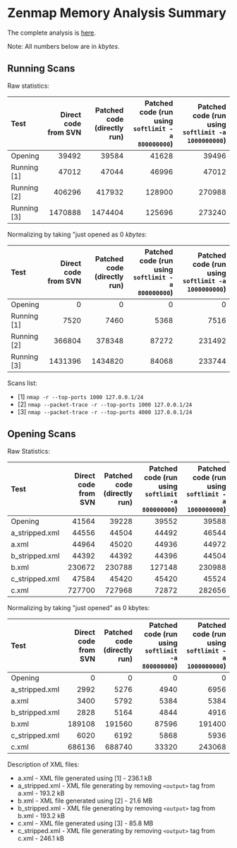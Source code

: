 Zenmap Memory Analysis Summary
==============================

The complete analysis is [here](https://github.com/jaybosamiya/Nmap-Tests/blob/master/Memory-Analysis/Memory%20Analysis.md).

Note: All numbers below are in _kbytes_.

Running Scans
-------------

Raw statistics:

| Test        | Direct code from SVN | Patched code (directly run) | Patched code (run using `softlimit -a 800000000`) | Patched code (run using `softlimit -a 1000000000`) |
|:------------|---------------------:|----------------------------:|--------------------------------------------------:|---------------------------------------------------:|
| Opening     | 39492                | 39584                       | 41628                                             | 39496                                              |
| Running [1] | 47012                | 47044                       | 46996                                             | 47012                                              |
| Running [2] | 406296               | 417932                      | 128900                                            | 270988                                             |
| Running [3] | 1470888              | 1474404                     | 125696                                            | 273240                                             |

Normalizing by taking "just opened as 0 _kbytes_:

| Test        | Direct code from SVN | Patched code (directly run) | Patched code (run using `softlimit -a 800000000`) | Patched code (run using `softlimit -a 1000000000`) |
|:------------|---------------------:|----------------------------:|--------------------------------------------------:|---------------------------------------------------:|
| Opening     | 0                    | 0                           | 0                                                 | 0                                                  |
| Running [1] | 7520                 | 7460                        | 5368                                              | 7516                                               |
| Running [2] | 366804               | 378348                      | 87272                                             | 231492                                             |
| Running [3] | 1431396              | 1434820                     | 84068                                             | 233744                                             |


Scans list:

+ [1] `nmap -r --top-ports 1000 127.0.0.1/24`
+ [2] `nmap --packet-trace -r --top-ports 1000 127.0.0.1/24`
+ [3] `nmap --packet-trace -r --top-ports 4000 127.0.0.1/24`




Opening Scans
-------------

Raw Statistics:

| Test           | Direct code from SVN | Patched code (directly run) | Patched code (run using `softlimit -a 800000000`) | Patched code (run using `softlimit -a 1000000000`) |
|:---------------|---------------------:|----------------------------:|--------------------------------------------------:|---------------------------------------------------:|
| Opening        | 41564                | 39228                       | 39552                                             | 39588                                              |
| a_stripped.xml | 44556                | 44504                       | 44492                                             | 46544                                              |
| a.xml          | 44964                | 45020                       | 44936                                             | 44972                                              |
| b_stripped.xml | 44392                | 44392                       | 44396                                             | 44504                                              |
| b.xml          | 230672               | 230788                      | 127148                                            | 230988                                             |
| c_stripped.xml | 47584                | 45420                       | 45420                                             | 45524                                              |
| c.xml          | 727700               | 727968                      | 72872                                             | 282656                                             |

Normalizing by taking "just opened" as 0 kbytes:

| Test           | Direct code from SVN | Patched code (directly run) | Patched code (run using `softlimit -a 800000000`) | Patched code (run using `softlimit -a 1000000000`) |
|:---------------|---------------------:|----------------------------:|--------------------------------------------------:|---------------------------------------------------:|
| Opening        | 0                    | 0                           | 0                                                 | 0                                                  |
| a_stripped.xml | 2992                 | 5276                        | 4940                                              | 6956                                               |
| a.xml          | 3400                 | 5792                        | 5384                                              | 5384                                               |
| b_stripped.xml | 2828                 | 5164                        | 4844                                              | 4916                                               |
| b.xml          | 189108               | 191560                      | 87596                                             | 191400                                             |
| c_stripped.xml | 6020                 | 6192                        | 5868                                              | 5936                                               |
| c.xml          | 686136               | 688740                      | 33320                                             | 243068                                             |


Description of XML files:

+ a.xml - XML file generated using [1] - 236.1 kB
+ a_stripped.xml - XML file generating by removing `<output>` tag from a.xml - 193.2 kB
+ b.xml - XML file generated using [2] - 21.6 MB
+ b_stripped.xml - XML file generating by removing `<output>` tag from b.xml - 193.2 kB
+ c.xml - XML file generated using [3] - 85.8 MB
+ c_stripped.xml - XML file generating by removing `<output>` tag from c.xml - 246.1 kB
